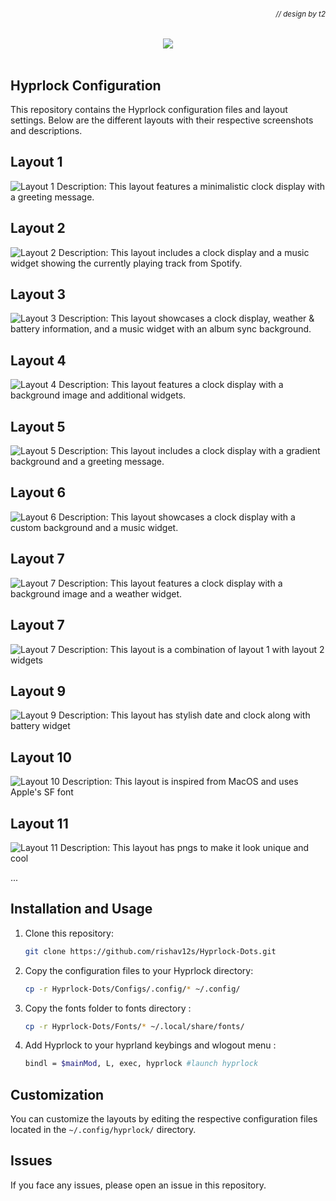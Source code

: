 ###### *<div align = right><sub>// design by t2</sub></div>*
<div align = center>
<img src="https://raw.githubusercontent.com/prasanthrangan/hyprdots/main/Source/assets/hyde_banner.png">
<br><br></div>

## Hyprlock Configuration
This repository contains the Hyprlock configuration files and layout settings. Below are the different layouts with their respective screenshots and descriptions.

## Layout 1

![Layout 1](https://raw.githubusercontent.com/mahaveergurjar/Hyprlock-Dots/main/screenshots/layout1.png)
Description: This layout features a minimalistic clock display with a greeting message.

## Layout 2

![Layout 2](https://raw.githubusercontent.com/mahaveergurjar/Hyprlock-Dots/main/screenshots/layout2.png)
Description: This layout includes a clock display and a music widget showing the currently playing track from Spotify.

## Layout 3

![Layout 3](https://raw.githubusercontent.com/mahaveergurjar/Hyprlock-Dots/main/screenshots/layout3.png)
Description: This layout showcases a clock display, weather & battery information, and a music widget with an album sync background.

## Layout 4

![Layout 4](https://raw.githubusercontent.com/mahaveergurjar/Hyprlock-Dots/main/screenshots/layout4.png)
Description: This layout features a clock display with a background image and additional widgets.

## Layout 5

![Layout 5](https://raw.githubusercontent.com/mahaveergurjar/Hyprlock-Dots/main/screenshots/layout5.png)
Description: This layout includes a clock display with a gradient background and a greeting message.

## Layout 6

![Layout 6](https://raw.githubusercontent.com/mahaveergurjar/Hyprlock-Dots/main/screenshots/layout6.png)
Description: This layout showcases a clock display with a custom background and a music widget.

## Layout 7

![Layout 7](https://raw.githubusercontent.com/mahaveergurjar/Hyprlock-Dots/main/screenshots/layout7.png)
Description: This layout features a clock display with a background image and a weather widget.

## Layout 7

![Layout 7](https://raw.githubusercontent.com/rishav12s/Hyprlock-Dots/main/screenshots/layout8.jpg)
Description: This layout is a combination of layout 1 with layout 2 widgets

## Layout 9

![Layout 9](https://raw.githubusercontent.com/rishav12s/Hyprlock-Dots/main/screenshots/layout9.jpg)
Description: This layout has stylish date and clock along with battery widget

## Layout 10

![Layout 10](https://raw.githubusercontent.com/rishav12s/Hyprlock-Dots/main/screenshots/layout10.png)
Description: This layout is inspired from MacOS and uses Apple's SF font

## Layout 11

![Layout 11](https://raw.githubusercontent.com/rishav12s/Hyprlock-Dots/main/screenshots/layout11.png)
Description: This layout has pngs to make it look unique and cool

...

## Installation and Usage

1. Clone this repository:
    ```bash
    git clone https://github.com/rishav12s/Hyprlock-Dots.git
    ```
2. Copy the configuration files to your Hyprlock directory:
    ```bash
    cp -r Hyprlock-Dots/Configs/.config/* ~/.config/
    ```
3. Copy the fonts folder to fonts directory :
    ```bash
    cp -r Hyprlock-Dots/Fonts/* ~/.local/share/fonts/
    ```
4. Add Hyprlock to your hyprland keybings and wlogout menu :
    ```bash
    bindl = $mainMod, L, exec, hyprlock #launch hyprlock
    ```

## Customization

You can customize the layouts by editing the respective configuration files located in the `~/.config/hyprlock/` directory.

## Issues

If you face any issues, please open an issue in this repository.
